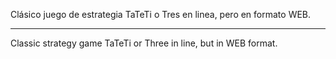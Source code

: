 Clásico juego de estrategia TaTeTi o Tres en linea, pero en formato WEB.

-------------------------------------------------------------------------

Classic strategy game TaTeTi or Three in line, but in WEB format.
